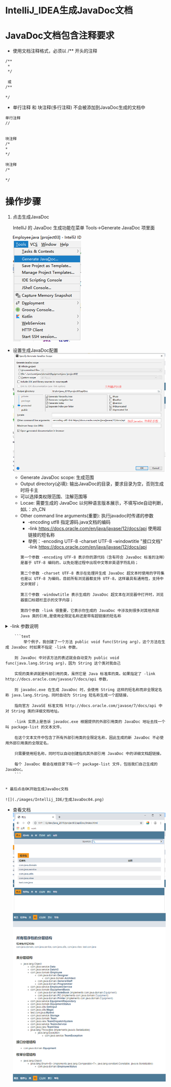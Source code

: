 IntelliJ_IDEA生成JavaDoc文档
==

# JavaDoc文档包含注释要求
* 使用文档注释格式，必须以 /** 开头的注释
```text
/**
 * 
 */
 
 或
/**
 
*/ 
```
* 单行注释 和 块注释(多行注释) 不会被添加到JavaDoc生成的文档中
```text
单行注释
//


块注释
/*
*
*/

块注释
/*

*/
```

# 操作步骤
1. 点击生成JavaDoc  

    IntelliJ 的 JavaDoc 生成功能在菜单 Tools->Generate JavaDoc 项里面  
      
    ![](./images/Intellij_IDE/生成JavaDoc01.png)  
    
* 设置生成JavaDoc配置  
![](./images/Intellij_IDE/生成JavaDoc03.png)  
    * Generate JavaDoc scope: 生成范围
    * Output directory(必填): 输出JavaDoc的目录，要求目录为空，否则生成时将卡主
    * 可以选择类权限范围、注解范围等
    * Locae: 需要生成的 JavaDoc 以何种语言版本展示，不填写ide自动判断，如L：zh_CN
    * Other command line arguments(重要): 执行javadoc时传递的参数
        * -encoding utf8 指定源码.java文档的编码
        * -link https://docs.oracle.com/en/java/javase/12/docs/api 使用超链接的短名称
        * 举例：-encoding UTF-8 -charset UTF-8 -windowtitle "接口文档" -link https://docs.oracle.com/en/java/javase/12/docs/api
        ```text
        第一个参数 -encoding UTF-8 表示你的源代码（含有符合 JavaDoc 标准的注释）是基于 UTF-8 编码的，以免处理过程中出现中文等非英语字符乱码；
        
        第二个参数 -charset UTF-8 表示在处理并生成 JavaDoc 超文本时使用的字符集也是以 UTF-8 为编码，目前所有浏览器都支持 UTF-8，这样最具有通用性，支持中文非常好；
        
        第三个参数 -windowtitle 表示生成的 JavaDoc 超文本在浏览器中打开时，浏览器窗口标题栏显示的文字内容；
        
        第四个参数 -link 很重要，它表示你生成的 JavaDoc 中涉及到很多对其他外部 Java 类的引用,是使用全限定名称还是带有超链接的短名称
        ```
<details>
<summary>       -link 参数说明</summay>

        ```text
            举个例子，我创建了一个方法 public void func(String arg)，这个方法在生成 JavaDoc 时如果不指定 -link 参数，
        
        则 JavaDoc 中对该方法的表述就会自动变为 public void func(java.lang.String arg)，因为 String 这个类对我自己
        
        实现的类来讲就是外部引用的类，虽然它是 Java 标准库的类。如果指定了 -link http://docs.oracle.com/javase/7/docs/api 参数，
        
        则 javadoc.exe 在生成 JavaDoc 时，会使用 String 这样的短名称而非全限定名称 java.lang.String，同时自动为 String 短名称生成一个超链接，
        
        指向官方 JavaSE 标准文档 http://docs.oracle.com/javase/7/docs/api 中对 String 类的详细文档地址。
        
        -link 实质上是告诉 javadoc.exe 根据提供的外部引用类的 JavaDoc 地址去找一个叫 package-list 的文本文件，
        
        在这个文本文件中包含了所有外部引用类的全限定名称，因此生成的新 JavaDoc 不必使用外部引用类的全限定名，
        
        只需要使用短名称，同时可以自动创建指向其外部引用 JavaDoc 中的详细文档超链接。
        
        每个 JavaDoc 都会在根目录下有一个 package-list 文件，包括我们自己生成的 JavaDoc。
        ```
</details> 

    * 最后点击OK开始生成JavaDoc文档
    
    ![](./images/Intellij_IDE/生成JavaDoc04.png)  
    
* 查看文档
![](./images/Intellij_IDE/生成JavaDoc05.png)  
![](./images/Intellij_IDE/生成JavaDoc06.png)  
